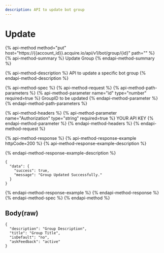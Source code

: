 ```yaml
---
description: API to update bot group
---
```


# Update

{% api-method method="put" host="https://{{account\_id}}.acquire.io/api/v1/bot/group/{id}" path="" %}
{% api-method-summary %}
Update Group
{% endapi-method-summary %}

{% api-method-description %}
API to update a specific bot group
{% endapi-method-description %}

{% api-method-spec %}
{% api-method-request %}
{% api-method-path-parameters %}
{% api-method-parameter name="id" type="number" required=true %}
GroupID to be updated
{% endapi-method-parameter %}
{% endapi-method-path-parameters %}

{% api-method-headers %}
{% api-method-parameter name="Authorization" type="string" required=true %}
YOUR API KEY
{% endapi-method-parameter %}
{% endapi-method-headers %}
{% endapi-method-request %}

{% api-method-response %}
{% api-method-response-example httpCode=200 %}
{% api-method-response-example-description %}

{% endapi-method-response-example-description %}

```
{
  "data": {
    "success": true,
    "message": "Group Updated Successfully."
  }
}
```
{% endapi-method-response-example %}
{% endapi-method-response %}
{% endapi-method-spec %}
{% endapi-method %}

## Body\(raw\)

```text
{
  "description": "Group Description",
  "title": "Group Title",
  "isDefault": "no",
  "askFeedback": "active"
}
```


